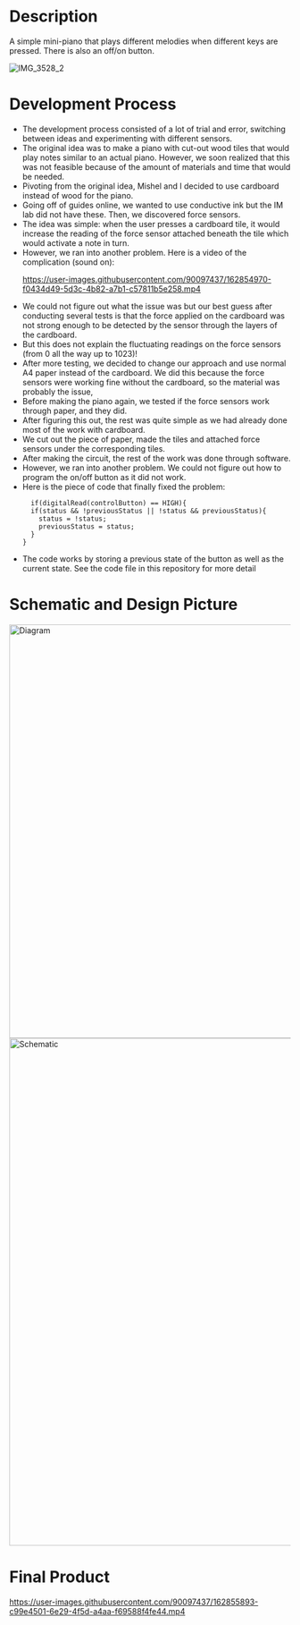 # Description
A simple mini-piano that plays different melodies when different keys are pressed. There is also an off/on button.

![IMG_3528_2](https://user-images.githubusercontent.com/90097437/162854311-e2069468-886e-439e-a72f-f410160f579a.jpg)

# Development Process
<ul>
  <li>The development process consisted of a lot of trial and error, switching between ideas and experimenting with different sensors. </li>
  <li>The original idea was to make a piano with cut-out wood tiles that would play notes similar to an actual piano.
    However, we soon realized that this was not feasible because of the amount of materials and time that would be needed. </li>
  <li>Pivoting from the original idea, Mishel and I decided to use cardboard instead of wood for the piano.</li>
  <li>Going off of guides online, we wanted to use conductive ink but the IM lab did not have these. Then, we discovered force sensors.</li>
  <li>The idea was simple: when the user presses a cardboard tile, it would increase the reading of the force sensor attached beneath the tile which would activate a note in turn.</li>
  <li>However, we ran into another problem. Here is a video of the complication (sound on): </li>
  
  

https://user-images.githubusercontent.com/90097437/162854970-f0434d49-5d3c-4b82-a7b1-c57811b5e258.mp4

  <li>We could not figure out what the issue was but our best guess after conducting several tests is that the force applied on the cardboard was not strong enough to be detected by the sensor through the layers of the cardboard. </li>
  <li>But this does not explain the fluctuating readings on the force sensors (from 0 all the way up to 1023)!</li>
  <li>After more testing, we decided to change our approach and use normal A4 paper instead of the cardboard. We did this because the force sensors were working fine without the cardboard, so the material was probably the issue,</li>
  <li>Before making the piano again, we tested if the force sensors work through paper, and they did. </li>
  <li>After figuring this out, the rest was quite simple as we had already done most of the work with cardboard. </li>
  <li>We cut out the piece of paper, made the tiles and attached force sensors under the corresponding tiles. </li>
  <li>After making the circuit, the rest of the work was done through software.</li>
  <li>However, we ran into another problem. We could not figure out how to program the on/off button as it did not work.</li>
  <li>Here is the piece of code that finally fixed the problem: </li>
  
  ````
    if(digitalRead(controlButton) == HIGH){
    if(status && !previousStatus || !status && previousStatus){
      status = !status;
      previousStatus = status;
    }
  }
  ````
  
  <li>The code works by storing a previous state of the button as well as the current state. See the code file in this repository for more detail</li>
</ul>

# Schematic and Design Picture
<img width="740" alt="Diagram" src="https://user-images.githubusercontent.com/90097437/162865929-942f9ec8-b028-4e94-b53f-474a500a47c8.png">

<img width="908" alt="Schematic" src="https://user-images.githubusercontent.com/90097437/162865933-cc46938b-2892-4c00-8dfc-a1c69e067dc5.png">



# Final Product

https://user-images.githubusercontent.com/90097437/162855893-c99e4501-6e29-4f5d-a4aa-f69588f4fe44.mp4


